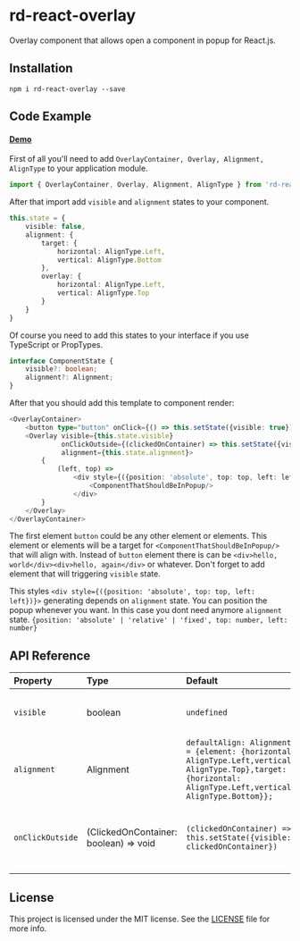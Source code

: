 # rd-react-overlay

Overlay component that allows open a component in popup for React.js.

## Installation

````shell
npm i rd-react-overlay --save
````

## Code Example

#### [Demo](https://rd-dev-ukraine.github.io/angular-io-overlay/)

First of all you'll need to add `OverlayContainer, Overlay, Alignment, AlignType` to your application module.

```typescript
import { OverlayContainer, Overlay, Alignment, AlignType } from 'rd-react-overlay';
```

After that import add `visible` and `alignment` states to your component. 

```typescript
this.state = {
    visible: false,
    alignment: {
        target: {
            horizontal: AlignType.Left,
            vertical: AlignType.Bottom
        },
        overlay: {
            horizontal: AlignType.Left,
            vertical: AlignType.Top
        }
    }
}
```

Of course you need to add this states to your interface if you use TypeScript or PropTypes.

```typescript
interface ComponentState {
    visible?: boolean;
    alignment?: Alignment;
}
```

After that you should add this template to component render:

```typescript jsx
<OverlayContainer>
    <button type="button" onClick={() => this.setState({visible: true})}>Open popup</button>
    <Overlay visible={this.state.visible}
             onClickOutside={(clickedOnContainer) => this.setState({visible: clickedOnContainer})}
             alignment={this.state.alignment}>
        {
            (left, top) =>
                <div style={({position: 'absolute', top: top, left: left})}>
                    <ComponentThatShouldBeInPopup/>
                </div>
        }
    </Overlay>
</OverlayContainer>
```

The first element `button` could be any other element or elements. This element or elements will be a target for `<ComponentThatShouldBeInPopup/>` that will align with.
Instead of `button` element there is can be `<div>hello, world</div><div>hello, again</div>` or whatever. Don't forget to add element that will triggering `visible` state.

This styles `<div style={({position: 'absolute', top: top, left: left})}>` generating depends on `alignment` state. You can position the popup whenever you want. In this case you dont need anymore `alignment` state.
`{position: 'absolute' | 'relative' | 'fixed', top: number, left: number}`

## API Reference

|Property        |Type                                 |Default                                                               |Description                                         |
| :------------- | :---------------------------------- | :------------------------------------------------------------------- | :------------------------------------------------- |
|`visible`       |boolean                              |`undefined`                                                           |Visible state for content in the <Overlay></Overlay>|
|`alignment`     |Alignment                            |`defaultAlign: Alignment = {element: {horizontal: AlignType.Left,vertical: AlignType.Top},target: {horizontal: AlignType.Left,vertical: AlignType.Bottom}};`|Align popup with |
|`onClickOutside`|(ClickedOnContainer: boolean) => void|`(clickedOnContainer) => this.setState({visible: clickedOnContainer})`|Close popup if clicked out of popup and container.  |


## License

This project is licensed under the MIT license. See the [LICENSE](https://github.com/rd-dev-ukraine/rd-react-overlay/blob/master/LICENSE) file for more info.